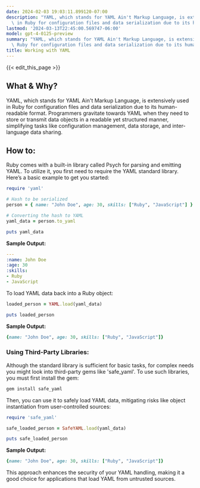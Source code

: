 ```yaml
---
date: 2024-02-03 19:03:11.899120-07:00
description: "YAML, which stands for YAML Ain't Markup Language, is extensively used\
  \ in Ruby for configuration files and data serialization due to its human-readable\u2026"
lastmod: '2024-03-13T22:45:00.569747-06:00'
model: gpt-4-0125-preview
summary: "YAML, which stands for YAML Ain't Markup Language, is extensively used in\
  \ Ruby for configuration files and data serialization due to its human-readable\u2026"
title: Working with YAML
---
```


{{< edit_this_page >}}

## What & Why?
YAML, which stands for YAML Ain't Markup Language, is extensively used in Ruby for configuration files and data serialization due to its human-readable format. Programmers gravitate towards YAML when they need to store or transmit data objects in a readable yet structured manner, simplifying tasks like configuration management, data storage, and inter-language data sharing.

## How to:
Ruby comes with a built-in library called Psych for parsing and emitting YAML. To utilize it, you first need to require the YAML standard library. Here’s a basic example to get you started:

```ruby
require 'yaml'

# Hash to be serialized
person = { name: "John Doe", age: 30, skills: ["Ruby", "JavaScript"] }

# Converting the hash to YAML
yaml_data = person.to_yaml

puts yaml_data
```

**Sample Output:**

```yaml
---
:name: John Doe
:age: 30
:skills:
- Ruby
- JavaScript
```

To load YAML data back into a Ruby object:

```ruby
loaded_person = YAML.load(yaml_data)

puts loaded_person
```

**Sample Output:**

```ruby
{name: "John Doe", age: 30, skills: ["Ruby", "JavaScript"]}
```

### Using Third-Party Libraries:

Although the standard library is sufficient for basic tasks, for complex needs you might look into third-party gems like 'safe_yaml'. To use such libraries, you must first install the gem:

```bash
gem install safe_yaml
```

Then, you can use it to safely load YAML data, mitigating risks like object instantiation from user-controlled sources:

```ruby
require 'safe_yaml'

safe_loaded_person = SafeYAML.load(yaml_data)

puts safe_loaded_person
```

**Sample Output:**

```ruby
{name: "John Doe", age: 30, skills: ["Ruby", "JavaScript"]}
```

This approach enhances the security of your YAML handling, making it a good choice for applications that load YAML from untrusted sources.
